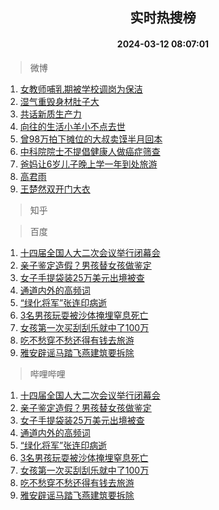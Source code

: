 <div align="center"><h2>实时热搜榜</h2><h4>2024-03-12 08:07:01</h4></div>

> 微博  

1. [女教师哺乳期被学校调岗为保洁](https://s.weibo.com/weibo?q=%23%E5%A5%B3%E6%95%99%E5%B8%88%E5%93%BA%E4%B9%B3%E6%9C%9F%E8%A2%AB%E5%AD%A6%E6%A0%A1%E8%B0%83%E5%B2%97%E4%B8%BA%E4%BF%9D%E6%B4%81%23&t=31&band_rank=1&Refer=top)<br />
2. [湿气重毁身材肚子大](https://s.weibo.com/weibo?q=%E6%B9%BF%E6%B0%94%E9%87%8D%E6%AF%81%E8%BA%AB%E6%9D%90%E8%82%9A%E5%AD%90%E5%A4%A7&t=31&band_rank=2&Refer=top)<br />
3. [共话新质生产力](https://s.weibo.com/weibo?q=%23%E5%85%B1%E8%AF%9D%E6%96%B0%E8%B4%A8%E7%94%9F%E4%BA%A7%E5%8A%9B%23&t=31&band_rank=3&Refer=top)<br />
4. [向往的生活小羊小不点去世](https://s.weibo.com/weibo?q=%23%E5%90%91%E5%BE%80%E7%9A%84%E7%94%9F%E6%B4%BB%E5%B0%8F%E7%BE%8A%E5%B0%8F%E4%B8%8D%E7%82%B9%E5%8E%BB%E4%B8%96%23&t=31&band_rank=4&Refer=top)<br />
5. [曾98万拍下摊位的大叔卖馍半月回本](https://s.weibo.com/weibo?q=%23%E6%9B%BE98%E4%B8%87%E6%8B%8D%E4%B8%8B%E6%91%8A%E4%BD%8D%E7%9A%84%E5%A4%A7%E5%8F%94%E5%8D%96%E9%A6%8D%E5%8D%8A%E6%9C%88%E5%9B%9E%E6%9C%AC%23&t=31&band_rank=5&Refer=top)<br />
6. [中科院院士不提倡健康人做癌症筛查](https://s.weibo.com/weibo?q=%23%E4%B8%AD%E7%A7%91%E9%99%A2%E9%99%A2%E5%A3%AB%E4%B8%8D%E6%8F%90%E5%80%A1%E5%81%A5%E5%BA%B7%E4%BA%BA%E5%81%9A%E7%99%8C%E7%97%87%E7%AD%9B%E6%9F%A5%23&t=31&band_rank=6&Refer=top)<br />
7. [爸妈让6岁儿子晚上学一年到处旅游](https://s.weibo.com/weibo?q=%23%E7%88%B8%E5%A6%88%E8%AE%A96%E5%B2%81%E5%84%BF%E5%AD%90%E6%99%9A%E4%B8%8A%E5%AD%A6%E4%B8%80%E5%B9%B4%E5%88%B0%E5%A4%84%E6%97%85%E6%B8%B8%23&t=31&band_rank=7&Refer=top)<br />
8. [高君雨](https://s.weibo.com/weibo?q=%E9%AB%98%E5%90%9B%E9%9B%A8&t=31&band_rank=8&Refer=top)<br />
9. [王楚然双开门大衣](https://s.weibo.com/weibo?q=%23%E7%8E%8B%E6%A5%9A%E7%84%B6%E5%8F%8C%E5%BC%80%E9%97%A8%E5%A4%A7%E8%A1%A3%23&t=31&band_rank=9&Refer=top)<br />

> 知乎  


> 百度  

1. [十四届全国人大二次会议举行闭幕会](https://www.baidu.com/s?wd=%E5%8D%81%E5%9B%9B%E5%B1%8A%E5%85%A8%E5%9B%BD%E4%BA%BA%E5%A4%A7%E4%BA%8C%E6%AC%A1%E4%BC%9A%E8%AE%AE%E4%B8%BE%E8%A1%8C%E9%97%AD%E5%B9%95%E4%BC%9A&sa=fyb_news&rsv_dl=fyb_news)<br />
2. [亲子鉴定造假？男孩替女孩做鉴定](https://www.baidu.com/s?wd=%E4%BA%B2%E5%AD%90%E9%89%B4%E5%AE%9A%E9%80%A0%E5%81%87%EF%BC%9F%E7%94%B7%E5%AD%A9%E6%9B%BF%E5%A5%B3%E5%AD%A9%E5%81%9A%E9%89%B4%E5%AE%9A&sa=fyb_news&rsv_dl=fyb_news)<br />
3. [女子手提袋装25万美元出境被查](https://www.baidu.com/s?wd=%E5%A5%B3%E5%AD%90%E6%89%8B%E6%8F%90%E8%A2%8B%E8%A3%8525%E4%B8%87%E7%BE%8E%E5%85%83%E5%87%BA%E5%A2%83%E8%A2%AB%E6%9F%A5&sa=fyb_news&rsv_dl=fyb_news)<br />
4. [通道内外的高频词](https://www.baidu.com/s?wd=%E9%80%9A%E9%81%93%E5%86%85%E5%A4%96%E7%9A%84%E9%AB%98%E9%A2%91%E8%AF%8D&sa=fyb_news&rsv_dl=fyb_news)<br />
5. [“绿化将军”张连印病逝](https://www.baidu.com/s?wd=%E2%80%9C%E7%BB%BF%E5%8C%96%E5%B0%86%E5%86%9B%E2%80%9D%E5%BC%A0%E8%BF%9E%E5%8D%B0%E7%97%85%E9%80%9D&sa=fyb_news&rsv_dl=fyb_news)<br />
6. [3名男孩玩耍被沙体掩埋窒息死亡](https://www.baidu.com/s?wd=3%E5%90%8D%E7%94%B7%E5%AD%A9%E7%8E%A9%E8%80%8D%E8%A2%AB%E6%B2%99%E4%BD%93%E6%8E%A9%E5%9F%8B%E7%AA%92%E6%81%AF%E6%AD%BB%E4%BA%A1&sa=fyb_news&rsv_dl=fyb_news)<br />
7. [女孩第一次买刮刮乐就中了100万](https://www.baidu.com/s?wd=%E5%A5%B3%E5%AD%A9%E7%AC%AC%E4%B8%80%E6%AC%A1%E4%B9%B0%E5%88%AE%E5%88%AE%E4%B9%90%E5%B0%B1%E4%B8%AD%E4%BA%86100%E4%B8%87&sa=fyb_news&rsv_dl=fyb_news)<br />
8. [吃不愁穿不愁还得有钱去旅游](https://www.baidu.com/s?wd=%E5%90%83%E4%B8%8D%E6%84%81%E7%A9%BF%E4%B8%8D%E6%84%81%E8%BF%98%E5%BE%97%E6%9C%89%E9%92%B1%E5%8E%BB%E6%97%85%E6%B8%B8&sa=fyb_news&rsv_dl=fyb_news)<br />
9. [雅安辟谣马踏飞燕建筑要拆除](https://www.baidu.com/s?wd=%E9%9B%85%E5%AE%89%E8%BE%9F%E8%B0%A3%E9%A9%AC%E8%B8%8F%E9%A3%9E%E7%87%95%E5%BB%BA%E7%AD%91%E8%A6%81%E6%8B%86%E9%99%A4&sa=fyb_news&rsv_dl=fyb_news)<br />

> 哔哩哔哩  

1. [十四届全国人大二次会议举行闭幕会](https://www.baidu.com/s?wd=%E5%8D%81%E5%9B%9B%E5%B1%8A%E5%85%A8%E5%9B%BD%E4%BA%BA%E5%A4%A7%E4%BA%8C%E6%AC%A1%E4%BC%9A%E8%AE%AE%E4%B8%BE%E8%A1%8C%E9%97%AD%E5%B9%95%E4%BC%9A&sa=fyb_news&rsv_dl=fyb_news)<br />
2. [亲子鉴定造假？男孩替女孩做鉴定](https://www.baidu.com/s?wd=%E4%BA%B2%E5%AD%90%E9%89%B4%E5%AE%9A%E9%80%A0%E5%81%87%EF%BC%9F%E7%94%B7%E5%AD%A9%E6%9B%BF%E5%A5%B3%E5%AD%A9%E5%81%9A%E9%89%B4%E5%AE%9A&sa=fyb_news&rsv_dl=fyb_news)<br />
3. [女子手提袋装25万美元出境被查](https://www.baidu.com/s?wd=%E5%A5%B3%E5%AD%90%E6%89%8B%E6%8F%90%E8%A2%8B%E8%A3%8525%E4%B8%87%E7%BE%8E%E5%85%83%E5%87%BA%E5%A2%83%E8%A2%AB%E6%9F%A5&sa=fyb_news&rsv_dl=fyb_news)<br />
4. [通道内外的高频词](https://www.baidu.com/s?wd=%E9%80%9A%E9%81%93%E5%86%85%E5%A4%96%E7%9A%84%E9%AB%98%E9%A2%91%E8%AF%8D&sa=fyb_news&rsv_dl=fyb_news)<br />
5. [“绿化将军”张连印病逝](https://www.baidu.com/s?wd=%E2%80%9C%E7%BB%BF%E5%8C%96%E5%B0%86%E5%86%9B%E2%80%9D%E5%BC%A0%E8%BF%9E%E5%8D%B0%E7%97%85%E9%80%9D&sa=fyb_news&rsv_dl=fyb_news)<br />
6. [3名男孩玩耍被沙体掩埋窒息死亡](https://www.baidu.com/s?wd=3%E5%90%8D%E7%94%B7%E5%AD%A9%E7%8E%A9%E8%80%8D%E8%A2%AB%E6%B2%99%E4%BD%93%E6%8E%A9%E5%9F%8B%E7%AA%92%E6%81%AF%E6%AD%BB%E4%BA%A1&sa=fyb_news&rsv_dl=fyb_news)<br />
7. [女孩第一次买刮刮乐就中了100万](https://www.baidu.com/s?wd=%E5%A5%B3%E5%AD%A9%E7%AC%AC%E4%B8%80%E6%AC%A1%E4%B9%B0%E5%88%AE%E5%88%AE%E4%B9%90%E5%B0%B1%E4%B8%AD%E4%BA%86100%E4%B8%87&sa=fyb_news&rsv_dl=fyb_news)<br />
8. [吃不愁穿不愁还得有钱去旅游](https://www.baidu.com/s?wd=%E5%90%83%E4%B8%8D%E6%84%81%E7%A9%BF%E4%B8%8D%E6%84%81%E8%BF%98%E5%BE%97%E6%9C%89%E9%92%B1%E5%8E%BB%E6%97%85%E6%B8%B8&sa=fyb_news&rsv_dl=fyb_news)<br />
9. [雅安辟谣马踏飞燕建筑要拆除](https://www.baidu.com/s?wd=%E9%9B%85%E5%AE%89%E8%BE%9F%E8%B0%A3%E9%A9%AC%E8%B8%8F%E9%A3%9E%E7%87%95%E5%BB%BA%E7%AD%91%E8%A6%81%E6%8B%86%E9%99%A4&sa=fyb_news&rsv_dl=fyb_news)<br />
